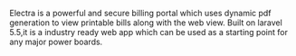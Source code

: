 Electra is a powerful and secure billing portal which uses dynamic pdf generation to view printable bills along with the web view. Built on laravel 5.5,it is a industry ready web app which can be used as a starting point for any major power boards.
